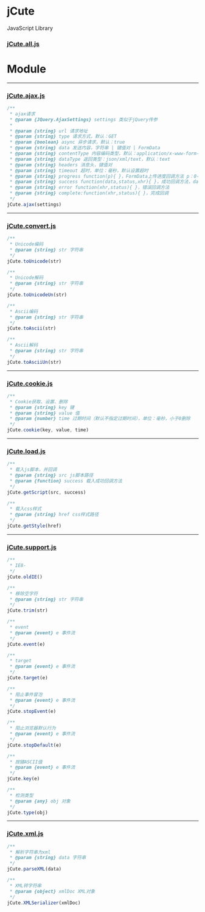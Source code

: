 ﻿# jCute
JavaScript Library

### [jCute.all.js](view.html?jcute.all.js)

# Module

---

### [jCute.ajax.js](view.html?jcute.ajax.js)
```js
/**
 * ajax请求
 * @param {JQuery.AjaxSettings} settings 类似于jQuery传参
 * 
 * @param {string} url 请求地址
 * @param {string} type 请求方式，默认：GET
 * @param {boolean} async 异步请求，默认：true
 * @param {string} data 发送内容，字符串 | 键值对 | FormData
 * @param {string} contentType 内容编码类型，默认：application/x-www-form-urlencoded
 * @param {string} dataType 返回类型：json/xml/text，默认：text
 * @param {string} headers 消息头，键值对
 * @param {string} timeout 超时，单位：毫秒，默认设置超时
 * @param {string} progress function(p){ }，FormData上传进度回调方法 p：0-100
 * @param {string} success function(data,status,xhr){ }，成功回调方法，data：返回数据，
 * @param {string} error function(xhr,status){ }，错误回调方法
 * @param {string} complete:function(xhr,status){ }，完成回调
 */
jCute.ajax(settings)

```
---

### [jCute.convert.js](view.html?jcute.convert.js)
```js
/**
 * Unicode编码
 * @param {string} str 字符串
 */
jCute.toUnicode(str)

/**
 * Unicode解码
 * @param {string} str 字符串
 */
jCute.toUnicodeUn(str)

/**
 * Ascii编码
 * @param {string} str 字符串
 */
jCute.toAscii(str)

/**
 * Ascii解码
 * @param {string} str 字符串
 */
jCute.toAsciiUn(str)

```
---

### [jCute.cookie.js](view.html?jcute.cookie.js)
```js
/**
 * Cookie获取、设置、删除
 * @param {string} key 键
 * @param {string} value 值
 * @param {number} time 过期时间（默认不指定过期时间），单位：毫秒，小于0删除
 */
jCute.cookie(key, value, time)

```
---

### [jCute.load.js](view.html?jcute.load.js)
```js
/**
 * 载入js脚本，并回调
 * @param {string} src js脚本路径
 * @param {function} success 载入成功回调方法
 */
jCute.getScript(src, success)

/**
 * 载入css样式
 * @param {string} href css样式路径
 */
jCute.getStyle(href)

```
---

### [jCute.support.js](view.html?jcute.support.js)
```js
/** 
 * IE8- 
 */
jCute.oldIE()

/**
 * 移除空字符
 * @param {string} str 字符串
 */
jCute.trim(str)

/**
 * event
 * @param {event} e 事件流
 */
jCute.event(e)

/**
 * target
 * @param {event} e 事件流
 */
jCute.target(e)

/**
 * 阻止事件冒泡
 * @param {event} e 事件流
 */
jCute.stopEvent(e)

/**
 * 阻止浏览器默认行为
 * @param {event} e 事件流
 */
jCute.stopDefault(e)

/**
 * 按键ASCII值
 * @param {event} e 事件流
 */
jCute.key(e)

/**
 * 检测类型
 * @param {any} obj 对象
 */
jCute.type(obj)

```
---

### [jCute.xml.js](view.html?jcute.xml.js)
```js
/**
 * 解析字符串为xml
 * @param {string} data 字符串
 */
jCute.parseXML(data)

/**
 * XML转字符串
 * @param {object} xmlDoc XML对象
 */
jCute.XMLSerializer(xmlDoc)

```